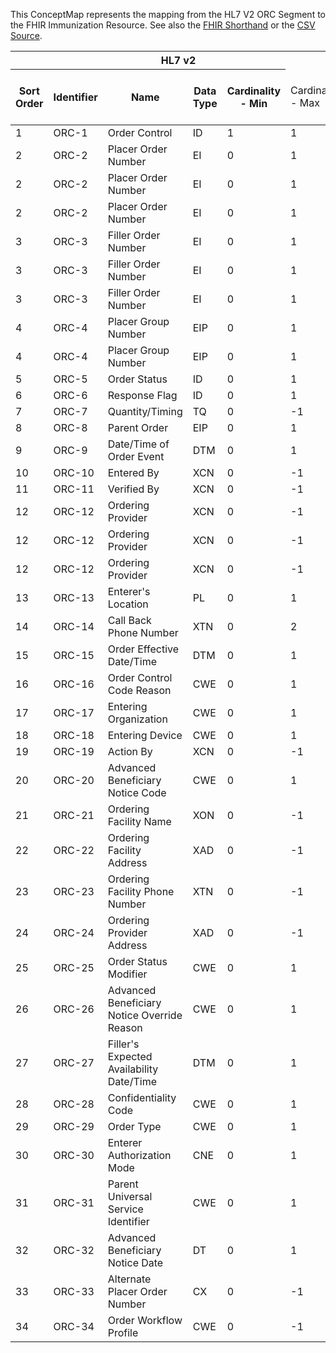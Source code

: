 
This ConceptMap represents the mapping from the HL7 V2 ORC Segment to the FHIR Immunization Resource. See also the <a href='https://github.com/HL7/v2-to-fhir/blob/master/input/fsh/Segment ORC to Immunization.fsh'>FHIR Shorthand</a> or the <a href='https://github.com/HL7/v2-to-fhir/blob/master/mappings/segments/HL7 Segment - FHIR R4_ ORC%5BImmunization%5D - ORC.csv'>CSV Source</a>.
<table class='grid'><thead>
<tr><th colspan='6'>HL7 v2</th><th colspan='3'>Condition (IF True, args)</th><th colspan='8'>HL7 FHIR</th><th rowspan='2'>Comments</th></tr>
<tr><th title='Rows are listed in sequence of how they appear in the v2 standard. The first column, Sort Order, provides a sort order that can re-create the original v2 standard sequence in case one opts to re-sort/filter the rows.'>Sort Order</th><th title='Contains the formal Segment Name and Field Sequence according to the base standard using &quot;-&quot; as the delimiter.'>Identifier</th><th title='The formal name of the field in the most current published version.'>Name</th><th title='The data type of the field in the most current published version if not deprecated, otherwise the data type at the time it was deprecated and removed.'>Data Type</th><th title='The V2 min cardinality expressed numerically.'>Cardinality - Min</th><td style='border-right: 2px' title='The V2 max cardinality expressed numerically.'>Cardinality - Max</td><th title='Condition in an easy to read syntax (Computable ANTLR)'>Computable ANTLR</th><th title='Condition in FHIRPath Notation'>Computable FHIRPath</th><td style='border-right: 2px' title='Condition expressed in narrative form'>Narrative</td><th title='An existing FHIR attribute in the target FHIR version.'>FHIR Attribute</th><th title='A proposed extension. It will be expressed with #ext-...# around the proposed name. '>Extension</th><th title='The FHIR attribute&apos;s data type in the target FHIR version.'>Data Type</th><th title='The FHIR min cardinality expressed numerically.'>Cardinality - Min</th><td style='border-right: 2px' title='The FHIR max cardinality expressed numerically.'>Cardinality - Max</td><th title='The URL to the Data Type Map that is to be used for the attribute in this segment.'>Data Type Mapping</th><th title='The fixed or computed value to assign'>Vocabulary Mapping<br/>(IS, ID, CE, CEN, CWE)</th><th title='The URL to the Vocabulary Map that is to be used for the coded element for this attribute.'>Assignment</th></tr></thead>
<tbody>
<tr><td>1</td><td>ORC-1</td><td>Order Control</td><td>ID</td><td>1</td><td style='border-right: 2px'>1</td><td style='border-right: 2px'></td><td style='border-right: 2px'></td><td style='border-right: 2px'></td><td style='border-right: 2px'></td><td style='border-right: 2px'></td><td style='border-right: 2px'></td><td style='border-right: 2px'></td><td style='border-right: 2px'></td><td style='border-right: 2px'></td><td style='border-right: 2px'></td><td style='border-right: 2px'></td><td style='border-right: 2px'></td></tr>
<tr><td>2</td><td>ORC-2</td><td>Placer Order Number</td><td>EI</td><td>0</td><td style='border-right: 2px'>1</td><td style='border-right: 2px'></td><td style='border-right: 2px'></td><td style='border-right: 2px'></td><td><a href='https://hl7.org/fhir/R4/datatypes.html#Identifier'>Identifier</a></td><td style='border-right: 2px'></td><td><a href='https://hl7.org/fhir/R4/datatypes.html#Identifier'>Identifier</a></td><td>0</td><td>-1</td><td><a href='ConceptMap-datatype-ei-extension-to-identifier.html'>EI[Identifier-Extension]</a></td><td style='border-right: 2px'></td><td style='border-right: 2px'></td><td style='border-right: 2px'></td></tr>
<tr><td>2</td><td>ORC-2</td><td>Placer Order Number</td><td>EI</td><td>0</td><td style='border-right: 2px'>1</td><td style='border-right: 2px'></td><td style='border-right: 2px'></td><td style='border-right: 2px'></td><td><a href='https://hl7.org/fhir/R4/Immunization-definitions.html#Immunization.identifier.type.coding.code'>Immunization.identifier.type.coding.code</a></td><td style='border-right: 2px'></td><td><a href='https://hl7.org/fhir/R4/datatypes.html#code'>code</a></td><td>0</td><td>1</td><td style='border-right: 2px'></td><td style='border-right: 2px'></td><td>"PLAC"</td><td style='border-right: 2px'></td></tr>
<tr><td>2</td><td>ORC-2</td><td>Placer Order Number</td><td>EI</td><td>0</td><td style='border-right: 2px'>1</td><td style='border-right: 2px'></td><td style='border-right: 2px'></td><td style='border-right: 2px'></td><td><a href='https://hl7.org/fhir/R4/Immunization-definitions.html#Immunization.identifier.type.coding.system'>Immunization.identifier.type.coding.system</a></td><td style='border-right: 2px'></td><td><a href='https://hl7.org/fhir/R4/datatypes.html#uri'>uri</a></td><td>0</td><td>1</td><td style='border-right: 2px'></td><td style='border-right: 2px'></td><td>"<a href='http://terminology.hl7.org/CodeSystem/v2-0203'>http://terminology.hl7.org/CodeSystem/v2-0203</a>"</td><td style='border-right: 2px'></td></tr>
<tr><td>3</td><td>ORC-3</td><td>Filler Order Number</td><td>EI</td><td>0</td><td style='border-right: 2px'>1</td><td style='border-right: 2px'></td><td style='border-right: 2px'></td><td style='border-right: 2px'></td><td><a href='https://hl7.org/fhir/R4/datatypes.html#Identifier'>Identifier</a></td><td style='border-right: 2px'></td><td><a href='https://hl7.org/fhir/R4/datatypes.html#Identifier'>Identifier</a></td><td>0</td><td>-1</td><td><a href='ConceptMap-datatype-ei-extension-to-identifier.html'>EI[Identifier-Extension]</a></td><td style='border-right: 2px'></td><td style='border-right: 2px'></td><td style='border-right: 2px'></td></tr>
<tr><td>3</td><td>ORC-3</td><td>Filler Order Number</td><td>EI</td><td>0</td><td style='border-right: 2px'>1</td><td style='border-right: 2px'></td><td style='border-right: 2px'></td><td style='border-right: 2px'></td><td><a href='https://hl7.org/fhir/R4/Immunization-definitions.html#Immunization.identifier.type.coding.code'>Immunization.identifier.type.coding.code</a></td><td style='border-right: 2px'></td><td><a href='https://hl7.org/fhir/R4/datatypes.html#code'>code</a></td><td>0</td><td>1</td><td style='border-right: 2px'></td><td style='border-right: 2px'></td><td>"FILL"</td><td style='border-right: 2px'></td></tr>
<tr><td>3</td><td>ORC-3</td><td>Filler Order Number</td><td>EI</td><td>0</td><td style='border-right: 2px'>1</td><td style='border-right: 2px'></td><td style='border-right: 2px'></td><td style='border-right: 2px'></td><td><a href='https://hl7.org/fhir/R4/Immunization-definitions.html#Immunization.identifier.type.coding.system'>Immunization.identifier.type.coding.system</a></td><td style='border-right: 2px'></td><td><a href='https://hl7.org/fhir/R4/datatypes.html#uri'>uri</a></td><td>0</td><td>1</td><td style='border-right: 2px'></td><td style='border-right: 2px'></td><td>"<a href='http://terminology.hl7.org/CodeSystem/v2-0203'>http://terminology.hl7.org/CodeSystem/v2-0203</a>"</td><td style='border-right: 2px'></td></tr>
<tr><td>4</td><td>ORC-4</td><td>Placer Group Number</td><td>EIP</td><td>0</td><td style='border-right: 2px'>1</td><td style='border-right: 2px'></td><td style='border-right: 2px'></td><td style='border-right: 2px'></td><td><a href='https://hl7.org/fhir/R4/datatypes.html#Identifier'>Identifier</a></td><td style='border-right: 2px'></td><td><a href='https://hl7.org/fhir/R4/datatypes.html#Identifier'>Identifier</a></td><td>0</td><td>-1</td><td><a href='ConceptMap-datatype-eip-fillerassignedidentifier-to-identifier.html'>EIP[Identifier-FillerAssignedIdentifier]</a></td><td style='border-right: 2px'></td><td style='border-right: 2px'></td><td style='border-right: 2px'></td></tr>
<tr><td>4</td><td>ORC-4</td><td>Placer Group Number</td><td>EIP</td><td>0</td><td style='border-right: 2px'>1</td><td style='border-right: 2px'></td><td style='border-right: 2px'></td><td style='border-right: 2px'></td><td><a href='https://hl7.org/fhir/R4/datatypes.html#Identifier'>Identifier</a></td><td style='border-right: 2px'></td><td><a href='https://hl7.org/fhir/R4/datatypes.html#Identifier'>Identifier</a></td><td>0</td><td>-1</td><td><a href='ConceptMap-datatype-eip-placerassignedidentifier-to-identifier.html'>EIP[Identifier-PlacerAssignedIdentifier]</a></td><td style='border-right: 2px'></td><td style='border-right: 2px'></td><td style='border-right: 2px'></td></tr>
<tr><td>5</td><td>ORC-5</td><td>Order Status</td><td>ID</td><td>0</td><td style='border-right: 2px'>1</td><td style='border-right: 2px'></td><td style='border-right: 2px'></td><td style='border-right: 2px'></td><td style='border-right: 2px'></td><td style='border-right: 2px'></td><td style='border-right: 2px'></td><td style='border-right: 2px'></td><td style='border-right: 2px'></td><td style='border-right: 2px'></td><td style='border-right: 2px'></td><td style='border-right: 2px'></td><td style='border-right: 2px'></td></tr>
<tr><td>6</td><td>ORC-6</td><td>Response Flag</td><td>ID</td><td>0</td><td style='border-right: 2px'>1</td><td style='border-right: 2px'></td><td style='border-right: 2px'></td><td style='border-right: 2px'></td><td style='border-right: 2px'></td><td style='border-right: 2px'></td><td style='border-right: 2px'></td><td style='border-right: 2px'></td><td style='border-right: 2px'></td><td style='border-right: 2px'></td><td style='border-right: 2px'></td><td style='border-right: 2px'></td><td style='border-right: 2px'></td></tr>
<tr><td>7</td><td>ORC-7</td><td>Quantity/Timing</td><td>TQ</td><td>0</td><td style='border-right: 2px'>-1</td><td style='border-right: 2px'></td><td style='border-right: 2px'></td><td style='border-right: 2px'></td><td style='border-right: 2px'></td><td style='border-right: 2px'></td><td style='border-right: 2px'></td><td style='border-right: 2px'></td><td style='border-right: 2px'></td><td style='border-right: 2px'></td><td style='border-right: 2px'></td><td style='border-right: 2px'></td><td style='border-right: 2px'></td></tr>
<tr><td>8</td><td>ORC-8</td><td>Parent Order</td><td>EIP</td><td>0</td><td style='border-right: 2px'>1</td><td style='border-right: 2px'></td><td style='border-right: 2px'></td><td style='border-right: 2px'></td><td style='border-right: 2px'></td><td style='border-right: 2px'></td><td style='border-right: 2px'></td><td style='border-right: 2px'></td><td style='border-right: 2px'></td><td style='border-right: 2px'></td><td style='border-right: 2px'></td><td style='border-right: 2px'></td><td style='border-right: 2px'></td></tr>
<tr><td>9</td><td>ORC-9</td><td>Date/Time of Order Event</td><td>DTM</td><td>0</td><td style='border-right: 2px'>1</td><td style='border-right: 2px'></td><td style='border-right: 2px'></td><td style='border-right: 2px'></td><td><a href='https://hl7.org/fhir/R4/Immunization-definitions.html#Immunization.recorded'>Immunization.recorded</a></td><td style='border-right: 2px'></td><td><a href='https://hl7.org/fhir/R4/datatypes.html#dateTime'>dateTime</a></td><td>0</td><td>1</td><td style='border-right: 2px'></td><td style='border-right: 2px'></td><td style='border-right: 2px'></td><td style='border-right: 2px'></td></tr>
<tr><td>10</td><td>ORC-10</td><td>Entered By</td><td>XCN</td><td>0</td><td style='border-right: 2px'>-1</td><td style='border-right: 2px'></td><td style='border-right: 2px'></td><td style='border-right: 2px'></td><td style='border-right: 2px'></td><td style='border-right: 2px'></td><td style='border-right: 2px'></td><td style='border-right: 2px'></td><td style='border-right: 2px'></td><td style='border-right: 2px'></td><td style='border-right: 2px'></td><td style='border-right: 2px'></td><td style='border-right: 2px'></td></tr>
<tr><td>11</td><td>ORC-11</td><td>Verified By</td><td>XCN</td><td>0</td><td style='border-right: 2px'>-1</td><td style='border-right: 2px'></td><td style='border-right: 2px'></td><td style='border-right: 2px'></td><td style='border-right: 2px'></td><td style='border-right: 2px'></td><td style='border-right: 2px'></td><td style='border-right: 2px'></td><td style='border-right: 2px'></td><td style='border-right: 2px'></td><td style='border-right: 2px'></td><td style='border-right: 2px'></td><td style='border-right: 2px'></td></tr>
<tr><td>12</td><td>ORC-12</td><td>Ordering Provider</td><td>XCN</td><td>0</td><td style='border-right: 2px'>-1</td><td style='border-right: 2px'></td><td style='border-right: 2px'></td><td style='border-right: 2px'></td><td><a href='https://hl7.org/fhir/R4/Immunization-definitions.html#Immunization.performer.actor'>Immunization.performer.actor</a>(<a href='https://hl7.org/fhir/R4/Immunization-definitions.html#Immunization.PractitionerRole'>Immunization.PractitionerRole</a>)</td><td style='border-right: 2px'></td><td><a href='https://hl7.org/fhir/R4/references.html'>Reference</a>(<a href='https://hl7.org/fhir/R4/Immunization-definitions.html#Immunization.PractitionerRole'>Immunization.PractitionerRole</a>)</td><td>0</td><td>1</td><td><a href='ConceptMap-datatype-xcn-to-practitionerrole.html'>XCN[PractitionerRole]</a></td><td style='border-right: 2px'></td><td style='border-right: 2px'></td><td style='border-right: 2px'></td></tr>
<tr><td>12</td><td>ORC-12</td><td>Ordering Provider</td><td>XCN</td><td>0</td><td style='border-right: 2px'>-1</td><td style='border-right: 2px'></td><td style='border-right: 2px'></td><td style='border-right: 2px'></td><td><a href='https://hl7.org/fhir/R4/Immunization-definitions.html#Immunization.performer.function.coding.code'>Immunization.performer.function.coding.code</a></td><td style='border-right: 2px'></td><td><a href='https://hl7.org/fhir/R4/datatypes.html#code'>code</a></td><td>0</td><td>1</td><td style='border-right: 2px'></td><td style='border-right: 2px'></td><td>"OP"</td><td style='border-right: 2px'></td></tr>
<tr><td>12</td><td>ORC-12</td><td>Ordering Provider</td><td>XCN</td><td>0</td><td style='border-right: 2px'>-1</td><td style='border-right: 2px'></td><td style='border-right: 2px'></td><td style='border-right: 2px'></td><td><a href='https://hl7.org/fhir/R4/Immunization-definitions.html#Immunization.performer.function.coding.system'>Immunization.performer.function.coding.system</a></td><td style='border-right: 2px'></td><td><a href='https://hl7.org/fhir/R4/datatypes.html#uri'>uri</a></td><td>0</td><td>1</td><td style='border-right: 2px'></td><td style='border-right: 2px'></td><td>"<a href='http://terminology.hl7.org/CodeSystem/v2-0443'>http://terminology.hl7.org/CodeSystem/v2-0443</a>"</td><td style='border-right: 2px'></td></tr>
<tr><td>13</td><td>ORC-13</td><td>Enterer's Location</td><td>PL</td><td>0</td><td style='border-right: 2px'>1</td><td style='border-right: 2px'></td><td style='border-right: 2px'></td><td style='border-right: 2px'></td><td style='border-right: 2px'></td><td style='border-right: 2px'></td><td style='border-right: 2px'></td><td style='border-right: 2px'></td><td style='border-right: 2px'></td><td style='border-right: 2px'></td><td style='border-right: 2px'></td><td style='border-right: 2px'></td><td style='border-right: 2px'></td></tr>
<tr><td>14</td><td>ORC-14</td><td>Call Back Phone Number</td><td>XTN</td><td>0</td><td style='border-right: 2px'>2</td><td style='border-right: 2px'></td><td style='border-right: 2px'></td><td style='border-right: 2px'></td><td style='border-right: 2px'></td><td style='border-right: 2px'></td><td style='border-right: 2px'></td><td style='border-right: 2px'></td><td style='border-right: 2px'></td><td style='border-right: 2px'></td><td style='border-right: 2px'></td><td style='border-right: 2px'></td><td style='border-right: 2px'></td></tr>
<tr><td>15</td><td>ORC-15</td><td>Order Effective Date/Time</td><td>DTM</td><td>0</td><td style='border-right: 2px'>1</td><td style='border-right: 2px'></td><td style='border-right: 2px'></td><td style='border-right: 2px'></td><td style='border-right: 2px'></td><td style='border-right: 2px'></td><td style='border-right: 2px'></td><td style='border-right: 2px'></td><td style='border-right: 2px'></td><td style='border-right: 2px'></td><td style='border-right: 2px'></td><td style='border-right: 2px'></td><td style='border-right: 2px'></td></tr>
<tr><td>16</td><td>ORC-16</td><td>Order Control Code Reason</td><td>CWE</td><td>0</td><td style='border-right: 2px'>1</td><td style='border-right: 2px'></td><td style='border-right: 2px'></td><td style='border-right: 2px'></td><td style='border-right: 2px'></td><td style='border-right: 2px'></td><td style='border-right: 2px'></td><td style='border-right: 2px'></td><td style='border-right: 2px'></td><td style='border-right: 2px'></td><td style='border-right: 2px'></td><td style='border-right: 2px'></td><td style='border-right: 2px'></td></tr>
<tr><td>17</td><td>ORC-17</td><td>Entering Organization</td><td>CWE</td><td>0</td><td style='border-right: 2px'>1</td><td style='border-right: 2px'></td><td style='border-right: 2px'></td><td style='border-right: 2px'></td><td style='border-right: 2px'></td><td style='border-right: 2px'></td><td style='border-right: 2px'></td><td style='border-right: 2px'></td><td style='border-right: 2px'></td><td style='border-right: 2px'></td><td style='border-right: 2px'></td><td style='border-right: 2px'></td><td style='border-right: 2px'></td></tr>
<tr><td>18</td><td>ORC-18</td><td>Entering Device</td><td>CWE</td><td>0</td><td style='border-right: 2px'>1</td><td style='border-right: 2px'></td><td style='border-right: 2px'></td><td style='border-right: 2px'></td><td style='border-right: 2px'></td><td style='border-right: 2px'></td><td style='border-right: 2px'></td><td style='border-right: 2px'></td><td style='border-right: 2px'></td><td style='border-right: 2px'></td><td style='border-right: 2px'></td><td style='border-right: 2px'></td><td style='border-right: 2px'></td></tr>
<tr><td>19</td><td>ORC-19</td><td>Action By</td><td>XCN</td><td>0</td><td style='border-right: 2px'>-1</td><td style='border-right: 2px'></td><td style='border-right: 2px'></td><td style='border-right: 2px'></td><td style='border-right: 2px'></td><td style='border-right: 2px'></td><td style='border-right: 2px'></td><td style='border-right: 2px'></td><td style='border-right: 2px'></td><td style='border-right: 2px'></td><td style='border-right: 2px'></td><td style='border-right: 2px'></td><td style='border-right: 2px'></td></tr>
<tr><td>20</td><td>ORC-20</td><td>Advanced Beneficiary Notice Code</td><td>CWE</td><td>0</td><td style='border-right: 2px'>1</td><td style='border-right: 2px'></td><td style='border-right: 2px'></td><td style='border-right: 2px'></td><td style='border-right: 2px'></td><td style='border-right: 2px'></td><td style='border-right: 2px'></td><td style='border-right: 2px'></td><td style='border-right: 2px'></td><td style='border-right: 2px'></td><td style='border-right: 2px'></td><td style='border-right: 2px'></td><td style='border-right: 2px'></td></tr>
<tr><td>21</td><td>ORC-21</td><td>Ordering Facility Name</td><td>XON</td><td>0</td><td style='border-right: 2px'>-1</td><td style='border-right: 2px'></td><td style='border-right: 2px'></td><td style='border-right: 2px'></td><td style='border-right: 2px'></td><td style='border-right: 2px'></td><td style='border-right: 2px'></td><td style='border-right: 2px'></td><td style='border-right: 2px'></td><td style='border-right: 2px'></td><td style='border-right: 2px'></td><td style='border-right: 2px'></td><td style='border-right: 2px'></td></tr>
<tr><td>22</td><td>ORC-22</td><td>Ordering Facility Address</td><td>XAD</td><td>0</td><td style='border-right: 2px'>-1</td><td style='border-right: 2px'></td><td style='border-right: 2px'></td><td style='border-right: 2px'></td><td style='border-right: 2px'></td><td style='border-right: 2px'></td><td style='border-right: 2px'></td><td style='border-right: 2px'></td><td style='border-right: 2px'></td><td style='border-right: 2px'></td><td style='border-right: 2px'></td><td style='border-right: 2px'></td><td style='border-right: 2px'></td></tr>
<tr><td>23</td><td>ORC-23</td><td>Ordering Facility Phone Number</td><td>XTN</td><td>0</td><td style='border-right: 2px'>-1</td><td style='border-right: 2px'></td><td style='border-right: 2px'></td><td style='border-right: 2px'></td><td style='border-right: 2px'></td><td style='border-right: 2px'></td><td style='border-right: 2px'></td><td style='border-right: 2px'></td><td style='border-right: 2px'></td><td style='border-right: 2px'></td><td style='border-right: 2px'></td><td style='border-right: 2px'></td><td style='border-right: 2px'></td></tr>
<tr><td>24</td><td>ORC-24</td><td>Ordering Provider Address</td><td>XAD</td><td>0</td><td style='border-right: 2px'>-1</td><td style='border-right: 2px'></td><td style='border-right: 2px'></td><td style='border-right: 2px'></td><td style='border-right: 2px'></td><td style='border-right: 2px'></td><td style='border-right: 2px'></td><td style='border-right: 2px'></td><td style='border-right: 2px'></td><td style='border-right: 2px'></td><td style='border-right: 2px'></td><td style='border-right: 2px'></td><td style='border-right: 2px'></td></tr>
<tr><td>25</td><td>ORC-25</td><td>Order Status Modifier</td><td>CWE</td><td>0</td><td style='border-right: 2px'>1</td><td style='border-right: 2px'></td><td style='border-right: 2px'></td><td style='border-right: 2px'></td><td style='border-right: 2px'></td><td style='border-right: 2px'></td><td style='border-right: 2px'></td><td style='border-right: 2px'></td><td style='border-right: 2px'></td><td style='border-right: 2px'></td><td style='border-right: 2px'></td><td style='border-right: 2px'></td><td style='border-right: 2px'></td></tr>
<tr><td>26</td><td>ORC-26</td><td>Advanced Beneficiary Notice Override Reason</td><td>CWE</td><td>0</td><td style='border-right: 2px'>1</td><td style='border-right: 2px'></td><td style='border-right: 2px'></td><td style='border-right: 2px'></td><td style='border-right: 2px'></td><td style='border-right: 2px'></td><td style='border-right: 2px'></td><td style='border-right: 2px'></td><td style='border-right: 2px'></td><td style='border-right: 2px'></td><td style='border-right: 2px'></td><td style='border-right: 2px'></td><td style='border-right: 2px'></td></tr>
<tr><td>27</td><td>ORC-27</td><td>Filler's Expected Availability Date/Time</td><td>DTM</td><td>0</td><td style='border-right: 2px'>1</td><td style='border-right: 2px'></td><td style='border-right: 2px'></td><td style='border-right: 2px'></td><td style='border-right: 2px'></td><td style='border-right: 2px'></td><td style='border-right: 2px'></td><td style='border-right: 2px'></td><td style='border-right: 2px'></td><td style='border-right: 2px'></td><td style='border-right: 2px'></td><td style='border-right: 2px'></td><td style='border-right: 2px'></td></tr>
<tr><td>28</td><td>ORC-28</td><td>Confidentiality Code</td><td>CWE</td><td>0</td><td style='border-right: 2px'>1</td><td style='border-right: 2px'></td><td style='border-right: 2px'></td><td style='border-right: 2px'></td><td><a href='https://hl7.org/fhir/R4/resource.html#Meta'>meta.security</a></td><td style='border-right: 2px'></td><td><a href='https://hl7.org/fhir/R4/datatypes.html#Coding'>Coding</a></td><td>0</td><td>-1</td><td><a href='ConceptMap-datatype-cwe-to-coding.html'>CWE[Coding]</a></td><td><a href='ConceptMap-table-hl70177-to-v3-confidentiality.html'>ConfidentialityCode</a></td><td style='border-right: 2px'></td><td style='border-right: 2px'></td></tr>
<tr><td>29</td><td>ORC-29</td><td>Order Type</td><td>CWE</td><td>0</td><td style='border-right: 2px'>1</td><td style='border-right: 2px'></td><td style='border-right: 2px'></td><td style='border-right: 2px'></td><td style='border-right: 2px'></td><td style='border-right: 2px'></td><td style='border-right: 2px'></td><td style='border-right: 2px'></td><td style='border-right: 2px'></td><td style='border-right: 2px'></td><td style='border-right: 2px'></td><td style='border-right: 2px'></td><td style='border-right: 2px'></td></tr>
<tr><td>30</td><td>ORC-30</td><td>Enterer Authorization Mode</td><td>CNE</td><td>0</td><td style='border-right: 2px'>1</td><td style='border-right: 2px'></td><td style='border-right: 2px'></td><td style='border-right: 2px'></td><td style='border-right: 2px'></td><td style='border-right: 2px'></td><td style='border-right: 2px'></td><td style='border-right: 2px'></td><td style='border-right: 2px'></td><td style='border-right: 2px'></td><td style='border-right: 2px'></td><td style='border-right: 2px'></td><td style='border-right: 2px'></td></tr>
<tr><td>31</td><td>ORC-31</td><td>Parent Universal Service Identifier</td><td>CWE</td><td>0</td><td style='border-right: 2px'>1</td><td style='border-right: 2px'></td><td style='border-right: 2px'></td><td style='border-right: 2px'></td><td style='border-right: 2px'></td><td style='border-right: 2px'></td><td style='border-right: 2px'></td><td style='border-right: 2px'></td><td style='border-right: 2px'></td><td style='border-right: 2px'></td><td style='border-right: 2px'></td><td style='border-right: 2px'></td><td style='border-right: 2px'></td></tr>
<tr><td>32</td><td>ORC-32</td><td>Advanced Beneficiary Notice Date</td><td>DT</td><td>0</td><td style='border-right: 2px'>1</td><td style='border-right: 2px'></td><td style='border-right: 2px'></td><td style='border-right: 2px'></td><td style='border-right: 2px'></td><td style='border-right: 2px'></td><td style='border-right: 2px'></td><td style='border-right: 2px'></td><td style='border-right: 2px'></td><td style='border-right: 2px'></td><td style='border-right: 2px'></td><td style='border-right: 2px'></td><td style='border-right: 2px'></td></tr>
<tr><td>33</td><td>ORC-33</td><td>Alternate Placer Order Number</td><td>CX</td><td>0</td><td style='border-right: 2px'>-1</td><td style='border-right: 2px'></td><td style='border-right: 2px'></td><td style='border-right: 2px'></td><td style='border-right: 2px'></td><td style='border-right: 2px'></td><td style='border-right: 2px'></td><td style='border-right: 2px'></td><td style='border-right: 2px'></td><td style='border-right: 2px'></td><td style='border-right: 2px'></td><td style='border-right: 2px'></td><td style='border-right: 2px'></td></tr>
<tr><td>34</td><td>ORC-34</td><td>Order Workflow Profile</td><td>CWE</td><td>0</td><td style='border-right: 2px'>-1</td><td style='border-right: 2px'></td><td style='border-right: 2px'></td><td style='border-right: 2px'></td><td style='border-right: 2px'></td><td style='border-right: 2px'></td><td style='border-right: 2px'></td><td style='border-right: 2px'></td><td style='border-right: 2px'></td><td style='border-right: 2px'></td><td style='border-right: 2px'></td><td style='border-right: 2px'></td><td style='border-right: 2px'></td></tr>
</tbody>
</table>

